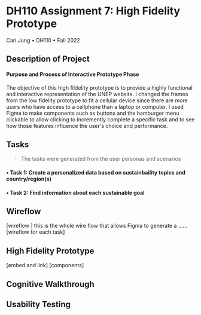 # DH110 Assignment 7: High Fidelity Prototype
Cari Jung • DH110 • Fall 2022

## Description of Project
#### Purpose and Process of Interactive Prototype Phase
The objective of this high fildelity prototype is to provide a highly functional and interactive representation of the UNEP website. I changed the frames from the low fidelity prototype to fit a cellular device since there are more users who have access to a cellphone than a laptop or computer. I used Figma to make components such as buttons and the hamburger menu clickable to allow clicking to incremently complete a specific task and to see how those features influence the user's choice and performance.

## Tasks
>  The tasks were generated from the user personas and scenarios 
#### • Task 1: Create a personalized data based on sustainbaility topics and country/region(s)
#### •  Task 2: Find information about each sustainable goal


## Wireflow 
[wireflow ] this is the whole wire flow that allows Figma to generate a ......
[wireflow for each task]

## High Fidelity Prototype 
[embed and link]
[components]

## Cognitive Walkthrough

## Usability Testing 


<p>&nbsp;</p>
